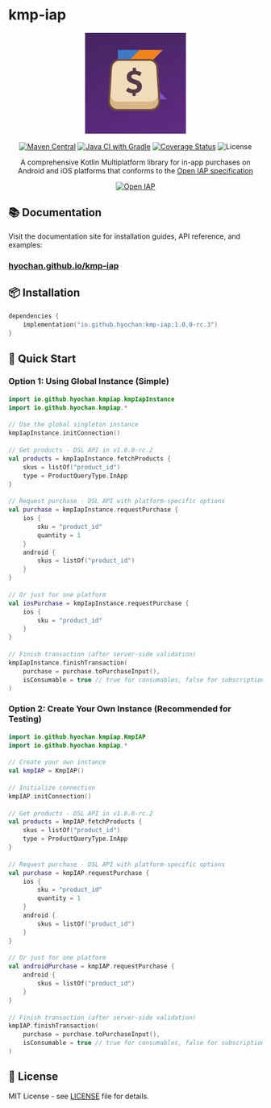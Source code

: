 # kmp-iap

<div align="center">
  <img src="https://github.com/hyochan/kmp-iap/blob/main/docs/static/img/logo.png" width="200" alt="kmp-iap logo" />
  
  <a href="https://central.sonatype.com/artifact/io.github.hyochan/kmp-iap"><img src="https://img.shields.io/maven-central/v/io.github.hyochan/kmp-iap.svg?style=flat-square" alt="Maven Central" /></a>
  <a href="https://github.com/hyochan/kmp-iap/actions/workflows/gradle.yml"><img src="https://github.com/hyochan/kmp-iap/actions/workflows/gradle.yml/badge.svg" alt="Java CI with Gradle" /></a>
  <a href="https://codecov.io/gh/hyochan/kmp-iap"><img src="https://codecov.io/gh/hyochan/kmp-iap/branch/main/graph/badge.svg?token=YOUR_TOKEN" alt="Coverage Status" /></a>
  <img src="https://img.shields.io/badge/license-MIT-blue.svg" alt="License" />
  
  A comprehensive Kotlin Multiplatform library for in-app purchases on Android and iOS platforms that conforms to the <a href="https://openiap.dev">Open IAP specification</a>
  
  <a href="https://openiap.dev"><img src="https://openiap.dev/logo.png" alt="Open IAP" height="40" /></a>
</div>

## 📚 Documentation

Visit the documentation site for installation guides, API reference, and examples:

### **[hyochan.github.io/kmp-iap](https://hyochan.github.io/kmp-iap)**

## 📦 Installation

```kotlin
dependencies {
    implementation("io.github.hyochan:kmp-iap:1.0.0-rc.3")
}
```

## 🚀 Quick Start

### Option 1: Using Global Instance (Simple)

```kotlin
import io.github.hyochan.kmpiap.kmpIapInstance
import io.github.hyochan.kmpiap.*

// Use the global singleton instance
kmpIapInstance.initConnection()

// Get products - DSL API in v1.0.0-rc.2
val products = kmpIapInstance.fetchProducts {
    skus = listOf("product_id")
    type = ProductQueryType.InApp
}

// Request purchase - DSL API with platform-specific options
val purchase = kmpIapInstance.requestPurchase {
    ios {
        sku = "product_id"
        quantity = 1
    }
    android {
        skus = listOf("product_id")
    }
}

// Or just for one platform
val iosPurchase = kmpIapInstance.requestPurchase {
    ios {
        sku = "product_id"
    }
}

// Finish transaction (after server-side validation)
kmpIapInstance.finishTransaction(
    purchase = purchase.toPurchaseInput(),
    isConsumable = true // true for consumables, false for subscriptions
)
```

### Option 2: Create Your Own Instance (Recommended for Testing)

```kotlin
import io.github.hyochan.kmpiap.KmpIAP
import io.github.hyochan.kmpiap.*

// Create your own instance
val kmpIAP = KmpIAP()

// Initialize connection
kmpIAP.initConnection()

// Get products - DSL API in v1.0.0-rc.2
val products = kmpIAP.fetchProducts {
    skus = listOf("product_id")
    type = ProductQueryType.InApp
}

// Request purchase - DSL API with platform-specific options
val purchase = kmpIAP.requestPurchase {
    ios {
        sku = "product_id"
        quantity = 1
    }
    android {
        skus = listOf("product_id")
    }
}

// Or just for one platform
val androidPurchase = kmpIAP.requestPurchase {
    android {
        skus = listOf("product_id")
    }
}

// Finish transaction (after server-side validation)
kmpIAP.finishTransaction(
    purchase = purchase.toPurchaseInput(),
    isConsumable = true // true for consumables, false for subscriptions
)
```

## 📄 License

MIT License - see [LICENSE](LICENSE) file for details.
